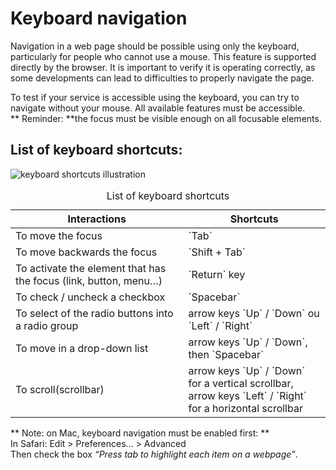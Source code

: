# Keyboard navigation

<script>$(document).ready(function () {
    setBreadcrumb([
        {"label":"Test tools", "url": "./methodes-outils.html"},
        {"label":"Keyboard navigation"}]);
});</script>

<span data-menuitem="methodes-outils"></span>

Navigation in a web page should be possible using only the keyboard, particularly for people who cannot use a mouse. This feature is supported directly by the browser. It is important to verify it is operating correctly, as some developments can lead to difficulties to properly navigate the page.
  
To test if your service is accessible using the keyboard, you can try to navigate without your mouse. All available features must be accessible.  
** Reminder: **the focus must be visible enough on all focusable elements.

## List of keyboard shortcuts:
![keyboard shortcuts illustration](./images/keyboard.png)


<table class="table">
<caption class="sr-only">List of keyboard shortcuts</caption>
   <thead>
      <tr>
         <th>Interactions</th>
         <th>Shortcuts</th>
      </tr>
   </thead>
   <tbody>
      <tr>
         <td>To move the focus</td>
         <td>`Tab`</td>
      </tr>
      <tr>
         <td>To move backwards the focus</td>
         <td>`Shift + Tab`</td>
      </tr>
      <tr>
         <td>To activate the element that has the focus (link, button, menu…)</td>
         <td>`Return` key</td>
      </tr>
      <tr>
         <td>To check / uncheck a checkbox</td>
         <td>`Spacebar`</td>
      </tr>
      <tr>
         <td>To select of the radio buttons into a radio group</td>
         <td>arrow keys `Up`&nbsp;/&nbsp;`Down` ou `Left`&nbsp;/&nbsp;`Right`</td>
      </tr>
      <tr>
         <td>To move in a drop-down list</td>
         <td>arrow keys `Up`&nbsp;/&nbsp;`Down`, then `Spacebar`</td>
      </tr>
	  <tr>
         <td>To scroll(scrollbar)</td>
         <td>arrow keys `Up`&nbsp;/&nbsp;`Down` for a vertical scrollbar,<br> arrow keys `Left`&nbsp;/&nbsp;`Right` for a horizontal scrollbar</td>
      </tr>
   </tbody>
</table>

** Note: on Mac, keyboard navigation must be enabled first: **  
In Safari: Edit > Preferences… > Advanced  
Then check the box *“Press tab to highlight each item on a webpage”*.

&nbsp;
<!--  This file is part of a11y-guidelines | Our vision of mobile & web accessibility guidelines and best practices, with valid/invalid examples.
 Copyright (C) 2016  Orange SA
 See the Creative Commons Legal Code Attribution-ShareAlike 3.0 Unported License for more details (LICENSE file). -->